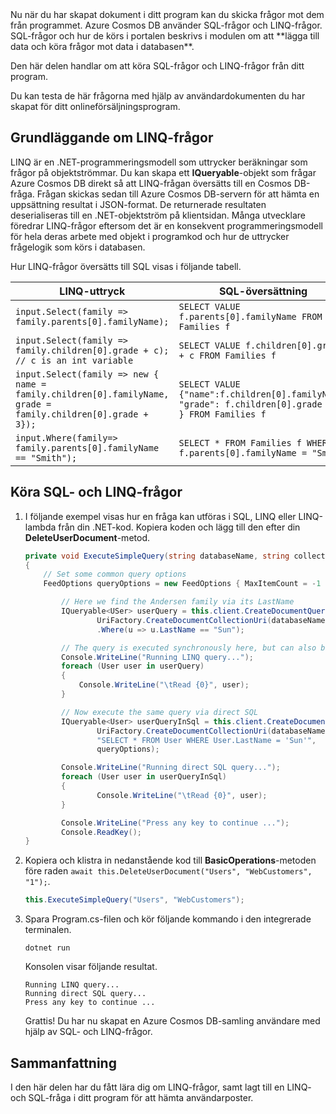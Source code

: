 <!--TODO: Explain how to do ExecuteNext (pages closer to SDK imp) vs ToList (continuation token)--> Nu när du har skapat dokument i ditt program kan du skicka frågor mot dem från programmet. Azure Cosmos DB använder SQL-frågor och LINQ-frågor. SQL-frågor och hur de körs i portalen beskrivs i modulen om att **lägga till data och köra frågor mot data i databasen**. 

Den här delen handlar om att köra SQL-frågor och LINQ-frågor från ditt program.

Du kan testa de här frågorna med hjälp av användardokumenten du har skapat för ditt onlineförsäljningsprogram.

## <a name="linq-query-basics"></a>Grundläggande om LINQ-frågor

LINQ är en .NET-programmeringsmodell som uttrycker beräkningar som frågor på objektströmmar. Du kan skapa ett **IQueryable**-objekt som frågar Azure Cosmos DB direkt så att LINQ-frågan översätts till en Cosmos DB-fråga. Frågan skickas sedan till Azure Cosmos DB-servern för att hämta en uppsättning resultat i JSON-format. De returnerade resultaten deserialiseras till en .NET-objektström på klientsidan. Många utvecklare föredrar LINQ-frågor eftersom det är en konsekvent programmeringsmodell för hela deras arbete med objekt i programkod och hur de uttrycker frågelogik som körs i databasen.

Hur LINQ-frågor översätts till SQL visas i följande tabell.

| LINQ-uttryck | SQL-översättning |
|---|---|
| `input.Select(family => family.parents[0].familyName);`| `SELECT VALUE f.parents[0].familyName FROM Families f` |
|`input.Select(family => family.children[0].grade + c); // c is an int variable` | `SELECT VALUE f.children[0].grade + c FROM Families f` |
|`input.Select(family => new { name = family.children[0].familyName, grade = family.children[0].grade + 3});`| `SELECT VALUE {"name":f.children[0].familyName, "grade": f.children[0].grade + 3 } FROM Families f`|
|`input.Where(family=> family.parents[0].familyName == "Smith");`|`SELECT * FROM Families f WHERE f.parents[0].familyName = "Smith"`|

## <a name="run-sql-and-linq-queries"></a>Köra SQL- och LINQ-frågor

1. I följande exempel visas hur en fråga kan utföras i SQL, LINQ eller LINQ-lambda från din .NET-kod. Kopiera koden och lägg till den efter din **DeleteUserDocument**-metod.

    ```csharp
    private void ExecuteSimpleQuery(string databaseName, string collectionName)
    {
        // Set some common query options
        FeedOptions queryOptions = new FeedOptions { MaxItemCount = -1 };
    
            // Here we find the Andersen family via its LastName
            IQueryable<USer> userQuery = this.client.CreateDocumentQuery<Family>(
                    UriFactory.CreateDocumentCollectionUri(databaseName, collectionName), queryOptions)
                    .Where(u => u.LastName == "Sun");
    
            // The query is executed synchronously here, but can also be executed asynchronously via the IDocumentQuery<T> interface
            Console.WriteLine("Running LINQ query...");
            foreach (User user in userQuery)
            {
                Console.WriteLine("\tRead {0}", user);
            }
    
            // Now execute the same query via direct SQL
            IQueryable<User> userQueryInSql = this.client.CreateDocumentQuery<User>(
                    UriFactory.CreateDocumentCollectionUri(databaseName, collectionName),
                    "SELECT * FROM User WHERE User.LastName = 'Sun'",
                    queryOptions);
    
            Console.WriteLine("Running direct SQL query...");
            foreach (User user in userQueryInSql)
            {
                    Console.WriteLine("\tRead {0}", user);
            }
    
            Console.WriteLine("Press any key to continue ...");
            Console.ReadKey();
    }
    ```

2. Kopiera och klistra in nedanstående kod till **BasicOperations**-metoden före raden `await this.DeleteUserDocument("Users", "WebCustomers", "1");`.

    ```csharp
    this.ExecuteSimpleQuery("Users", "WebCustomers");
    ```

3. Spara Program.cs-filen och kör följande kommando i den integrerade terminalen.
    
    ```
    dotnet run
    ```

    Konsolen visar följande resultat.

    ```
    Running LINQ query...
    Running direct SQL query...
    Press any key to continue ...
    ```

    Grattis! Du har nu skapat en Azure Cosmos DB-samling användare med hjälp av SQL- och LINQ-frågor.

## <a name="summary"></a>Sammanfattning

I den här delen har du fått lära dig om LINQ-frågor, samt lagt till en LINQ- och SQL-fråga i ditt program för att hämta användarposter.